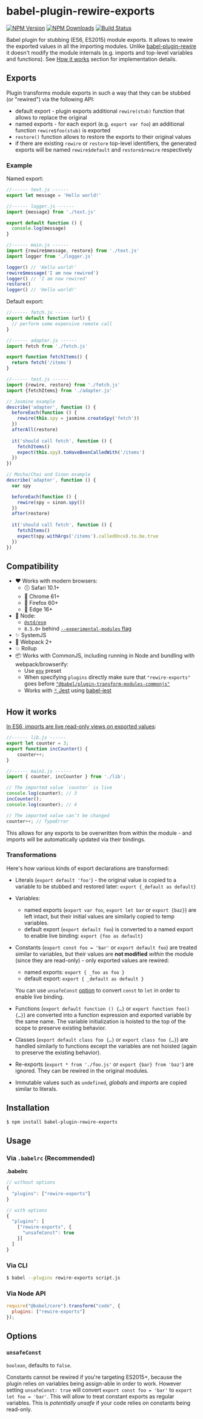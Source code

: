 # babel-plugin-rewire-exports

[![NPM Version][npm-image]][npm-url]
[![NPM Downloads][downloads-image]][downloads-url]
[![Build Status][travis-image]][travis-url]

Babel plugin for stubbing (ES6, ES2015) module exports.
It allows to rewire the exported values in all the importing modules.
Unlike [babel-plugin-rewire](https://github.com/speedskater/babel-plugin-rewire) it doesn't modify the module internals
(e.g. imports and top-level variables and functions).
See [How it works](#how-it-works) section for implementation details.

## Exports
Plugin transforms module exports in such a way that they can be stubbed (or "rewired") via the following API:
* default export - plugin exports additional `rewire(stub)` function that allows to replace the original
* named exports - for each export (e.g. `export var foo`) an additional function `rewire$foo(stub)` is exported
* `restore()` function allows to restore the exports to their original values
* if there are existing `rewire` or `restore` top-level identifiers, the generated exports will be named
`rewire$default` and `restore$rewire` respectively

### Example

Named export:
```js
//------ text.js ------
export let message = 'Hello world!'

//------ logger.js ------
import {message} from './text.js'

export default function () {
  console.log(message)
}

//------ main.js ------
import {rewire$message, restore} from './text.js'
import logger from './logger.js'

logger() // 'Hello world!'
rewire$message('I am now rewired')
logger() // 'I am now rewired'
restore()
logger() // 'Hello world!'
```

Default export:
```js
//------ fetch.js ------
export default function (url) {
  // perform some expensive remote call
}

//------ adapter.js ------
import fetch from './fetch.js'

export function fetchItems() {
  return fetch('/items')
}

//------ test.js ------
import {rewire, restore} from './fetch.js'
import {fetchItems} from './adapter.js'

// Jasmine example
describe('adapter', function () {
  beforeEach(function () {
    rewire(this.spy = jasmine.createSpy('fetch'))
  })
  afterAll(restore)
  
  it('should call fetch', function () {
    fetchItems()
    expect(this.spy).toHaveBeenCalledWith('/items')
  })
})

// Mocha/Chai and Sinon example
describe('adapter', function () {
  var spy

  beforeEach(function () {
    rewire(spy = sinon.spy())
  })
  after(restore)
  
  it('should call fetch', function () {
    fetchItems()
    expect(spy.withArgs('/items').calledOnce).to.be.true
  })
})
```

## Compatibility
* ❤️ Works with modern browsers:
  * 🕕 Safari 10.1+
  * 🍉 Chrome 61+
  * 🦊 Firefox 60+
  * 💎 Edge 16+
* 🍏 Node:
  * [`@std/esm`](https://github.com/standard-things/esm)
  * `8.5.0+` behind [`--experimental-modules` flag](https://github.com/nodejs/node/blob/master/doc/changelogs/CHANGELOG_V8.md#8.5.0)
* ✨ SystemJS
* 🌟 Webpack 2+
* 💥 Rollup
* 📦 Works with CommonJS, including running in Node and bundling with webpack/browserify:
  * Use [`env`](https://babeljs.io/docs/en/babel-preset-env/) preset
  * When specifying `plugins` directly make sure that `"rewire-exports"` goes
    before [`"@babel/plugin-transform-modules-commonjs"`](https://babeljs.io/docs/en/babel-plugin-transform-modules-commonjs)
  * Works with [🃏 Jest](https://jestjs.io/) using [babel-jest](https://github.com/facebook/jest/tree/master/packages/babel-jest)

## How it works
[In ES6, imports are live read-only views on exported values](
http://exploringjs.com/es6/ch_modules.html#_in-es6-imports-are-live-read-only-views-on-exported-values):

```js
//------ lib.js ------
export let counter = 3;
export function incCounter() {
    counter++;
}

//------ main1.js ------
import { counter, incCounter } from './lib';

// The imported value `counter` is live
console.log(counter); // 3
incCounter();
console.log(counter); // 4

// The imported value can’t be changed
counter++; // TypeError
```

This allows for any exports to be overwritten from within the module -
and imports will be automatically updated via their bindings.

### Transformations
Here's how various kinds of export declarations are transformed:
* Literals (`export default 'foo'`) - the original value is copied to a variable to be stubbed and restored later:
  `export {_default as default}`

* Variables:
  - named exports (`export var foo`, `export let bar` or `export {baz}`) are left intact,
    but their initial values are similarly copied to temp variables.
  - default export (`export default foo`) is converted to a named export to enable live binding:
    `export {foo as default}`

* Constants (`export const foo = 'bar'` or `export default foo`) are treated similar to variables,
  but their values are **not modified** _within_ the module (since they are read-only) - only exported values are rewired:
  - named exports: `export { _foo as foo }`
  - default export: `export { _default as default }`

  You can use `unsafeConst` [option](#options) to convert `const` to `let` in order to enable live binding.

* Functions (`export default function () {…}` or `export function foo() {…}`)
  are converted into a function expression and exported variable by the same name.
  The variable initialization is hoisted to the top of the scope to preserve existing behavior.

* Classes (`export default class foo {…}` or `export class foo {…}`) are handled similarly to functions
  except the variables are not hoisted (again to preserve the existing behavior).

* Re-exports (`export * from './foo.js'` or `export {bar} from 'baz'`) are ignored.
  They can be rewired in the original modules.

* Immutable values such as `undefined`, *globals* and *imports* are copied similar to literals. 

## Installation

```sh
$ npm install babel-plugin-rewire-exports
```

## Usage

### Via `.babelrc` (Recommended)

**.babelrc**

```javascript
// without options
{
  "plugins": ["rewire-exports"]
}

// with options
{
  "plugins": [
    ["rewire-exports", {
      "unsafeConst": true
    }]
  ]
}
```

### Via CLI

```sh
$ babel --plugins rewire-exports script.js
```

### Via Node API

```javascript
require("@babel/core").transform("code", {
  plugins: ["rewire-exports"]
});
```

## Options

### `unsafeConst`
`boolean`, defaults to `false`.

Constants cannot be rewired if you're targeting ES2015+,
because the plugin relies on variables being assign-able in order to work.
However setting `unsafeConst: true` will convert `export const foo = 'bar'` to `export let foo = 'bar'`.
This will allow to treat constant exports as regular variables.
This is *potentially unsafe* if your code relies on constants being read-only.

[npm-image]: https://img.shields.io/npm/v/babel-plugin-rewire-exports.svg?style=flat
[npm-url]: https://npmjs.org/package/babel-plugin-rewire-exports
[travis-image]: https://img.shields.io/travis/asapach/babel-plugin-rewire-exports.svg?style=flat
[travis-url]: https://travis-ci.org/asapach/babel-plugin-rewire-exports
[downloads-image]: https://img.shields.io/npm/dm/babel-plugin-rewire-exports.svg?style=flat
[downloads-url]: https://npmjs.org/package/babel-plugin-rewire-exports
